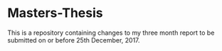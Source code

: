 # Masters-Thesis
This is a repository containing changes to my three month report to be submitted on or before 25th December, 2017.
